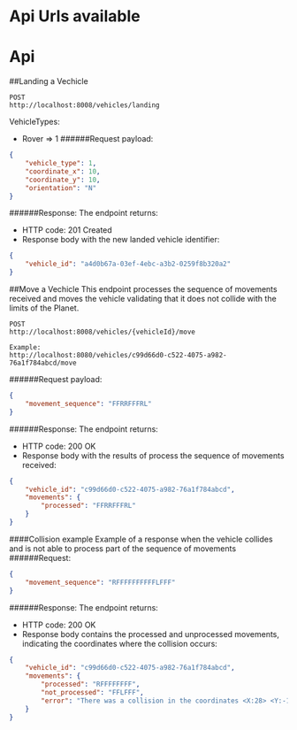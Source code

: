 # Api Urls available

# Api
##Landing a Vechicle
```
POST
http://localhost:8008/vehicles/landing
```
VehicleTypes:
- Rover => 1
######Request payload:
```json
{
    "vehicle_type": 1,
    "coordinate_x": 10,
    "coordinate_y": 10,
    "orientation": "N"
}
```

######Response:
The endpoint returns:
- HTTP code: 201 Created
- Response body with the new landed vehicle identifier:
```json
{
    "vehicle_id": "a4d0b67a-03ef-4ebc-a3b2-0259f8b320a2"
}
```

##Move a Vechicle
This endpoint processes the sequence of movements received and moves the vehicle validating that it does not collide with the limits of the Planet.
```
POST
http://localhost:8008/vehicles/{vehicleId}/move

Example:
http://localhost:8080/vehicles/c99d66d0-c522-4075-a982-76a1f784abcd/move
```
######Request payload:
```json
{
    "movement_sequence": "FFRRFFFRL"
}
```

######Response:
The endpoint returns:
- HTTP code: 200 OK
- Response body with the results of process the sequence of movements received:
```json
{
    "vehicle_id": "c99d66d0-c522-4075-a982-76a1f784abcd",
    "movements": {
        "processed": "FFRRFFFRL"
    }
}
```

####Collision example
Example of a response when the vehicle collides and is not able to process part of the sequence of movements
######Request:
```json
{
    "movement_sequence": "RFFFFFFFFFFLFFF"
}
```
######Response:
The endpoint returns:
- HTTP code: 200 OK
- Response body contains the processed and unprocessed movements, indicating the coordinates where the collision occurs:
```json
{
    "vehicle_id": "c99d66d0-c522-4075-a982-76a1f784abcd",
    "movements": {
        "processed": "RFFFFFFFF",
        "not_processed": "FFLFFF",
        "error": "There was a collision in the coordinates <X:28> <Y:-1> when moving to the <F>"
    }
}
```